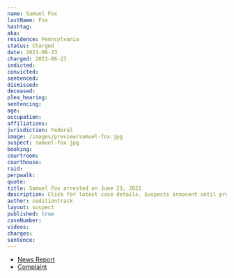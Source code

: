 ```yaml
---
name: Samuel Fox
lastName: Fox
hashtag:
aka:
residence: Pennsylvania
status: Charged
date: 2021-06-23
charged: 2021-06-23
indicted:
convicted:
sentenced:
dismissed:
deceased:
plea_hearing:
sentencing:
age:
occupation:
affiliations:
jurisdiction: Federal
image: /images/preview/samuel-fox.jpg
suspect: samuel-fox.jpg
booking:
courtroom:
courthouse:
raid:
perpwalk:
quote:
title: Samuel Fox arrested on June 23, 2021
description: Click for latest case details. Suspects innocent until proven guilty.
author: seditiontrack
layout: suspect
published: true
caseNumber:
videos:
charges:
sentence:
---
```

- [News Report](https://triblive.com/local/westmoreland/3-more-western-pa-residents-including-scottdale-man-charged-in-capitol-riots/)
- [Complaint](https://extremism.gwu.edu/sites/g/files/zaxdzs2191/f/Samuel%20Christopher%20Fox%20Criminal%20Complaint.pdf)
